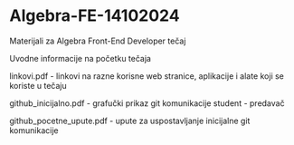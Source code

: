 # Algebra-FE-14102024

Materijali za Algebra Front-End Developer tečaj


Uvodne informacije na početku tečaja

linkovi.pdf - linkovi na razne korisne web stranice, aplikacije i alate koji se koriste u tečaju

github_inicijalno.pdf - grafučki prikaz git komunikacije student - predavač

github_pocetne_upute.pdf - upute za uspostavljanje inicijalne git komunikacije
